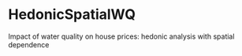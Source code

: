 # HedonicSpatialWQ
Impact of water quality on house prices: hedonic analysis with spatial dependence
